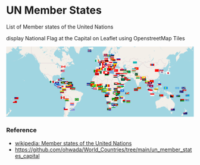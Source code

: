  UN Member States
===============

List of Member states of the United Nations

display  National Flag at the Capital  on Leaflet using OpenstreetMap Tiles

![un member states](https://github.com/ohwada/World_Countries/blob/main/leaflet/un_member_states/screenshots/leaflet_un_members.png)

### Reference
- [wikipedia: Member states of the United Nations](https://en.wikipedia.org/wiki/Member_states_of_the_United_Nations)
- https://github.com/ohwada/World_Countries/tree/main/un_member_states_capital
